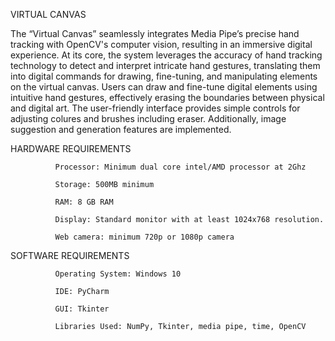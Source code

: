 VIRTUAL CANVAS

The “Virtual Canvas” seamlessly integrates Media Pipe’s precise hand tracking with OpenCV's computer vision, resulting in an immersive digital experience. At its core, the system leverages the accuracy of hand tracking technology to detect and interpret intricate hand gestures, translating them into digital commands for drawing, fine-tuning, and manipulating elements on the virtual canvas. 
Users can draw and fine-tune digital elements using intuitive hand gestures, effectively erasing the boundaries between physical and digital art. The user-friendly 
interface provides simple controls for adjusting colures and brushes including eraser. Additionally, image suggestion and generation features are implemented.

 HARDWARE REQUIREMENTS

              Processor: Minimum dual core intel/AMD processor at 2Ghz

              Storage: 500MB minimum

              RAM: 8 GB RAM 

              Display: Standard monitor with at least 1024x768 resolution.

              Web camera: minimum 720p or 1080p camera 

SOFTWARE REQUIREMENTS

              Operating System: Windows 10 
              
              IDE: PyCharm
              
              GUI: Tkinter
              
              Libraries Used: NumPy, Tkinter, media pipe, time, OpenCV


